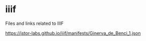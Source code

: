 # iiif
Files and links related to IIIF

https://jstor-labs.github.io/iiif/manifests/Ginerva_de_Benci_1.json
